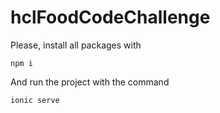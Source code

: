 # hclFoodCodeChallenge

Please, install all packages with 

```
npm i
```

And run the project with the command 

```
ionic serve
```
